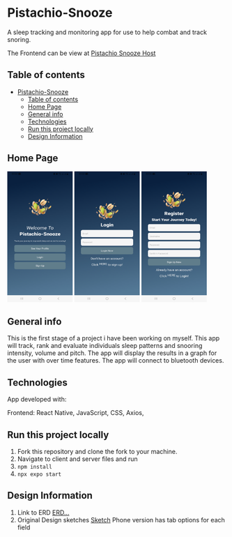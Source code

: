 # Pistachio-Snooze

A sleep tracking and monitoring app for use to help combat and track snoring.

The Frontend can be view at [Pistachio Snooze Host]()

## Table of contents

- [Pistachio-Snooze](#pistachio-snooze)
  - [Table of contents](#table-of-contents)
  - [Home Page](#home-page)
  - [General info](#general-info)
  - [Technologies](#technologies)
  - [Run this project locally](#run-this-project-locally)
  - [Design Information](#design-information)

## Home Page

<img src='./assets/images/welcome-screen.jpg' alt='welcome screen' style='width: 150px; height: 300px;' />
<img src='./assets/images/login-screen.jpg' alt='login screen' style='width: 150px; height: 300px;' />
<img src='./assets/images/register-screen.jpg' alt='register screen' style='width: 150px; height: 300px;' />

## General info

This is the first stage of a project i have been working on myself.
This app will track, rank and evaluate individuals sleep patterns and snooring intensity, volume and pitch.
The app will display the results in a graph for the user with over time features.
The app will connect to bluetooth devices.

## Technologies

App developed with:

Frontend: React Native, JavaScript, CSS, Axios,

## Run this project locally

1. Fork this repository and clone the fork to your machine.
2. Navigate to client and server files and run
3. `npm install`
4. `npx expo start`

## Design Information

1. Link to ERD [ERD...](https://github.com/webdesignsbytom/webdesignsbytom-app/blob/main/assets/ERD-webdesignsbytom.png)
2. Original Design sketches [Sketch](https://github.com/webdesignsbytom/webdesignsbytom-app/tree/main/assets/design-sketches)
   Phone version has tab options for each field
